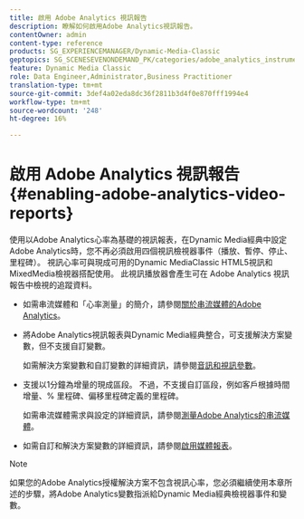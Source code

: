 ```yaml
---
title: 啟用 Adobe Analytics 視訊報告
description: 瞭解如何啟用Adobe Analytics視訊報告。
contentOwner: admin
content-type: reference
products: SG_EXPERIENCEMANAGER/Dynamic-Media-Classic
geptopics: SG_SCENESEVENONDEMAND_PK/categories/adobe_analytics_instrumentation_kit
feature: Dynamic Media Classic
role: Data Engineer,Administrator,Business Practitioner
translation-type: tm+mt
source-git-commit: 3def4a02eda8dc36f2811b3d4f0e870fff1994e4
workflow-type: tm+mt
source-wordcount: '248'
ht-degree: 16%

---
```



# 啟用 Adobe Analytics 視訊報告{#enabling-adobe-analytics-video-reports}

使用以Adobe Analytics心率為基礎的視訊報表，在Dynamic Media經典中設定Adobe Analytics時，您不再必須啟用四個視訊檢視器事件（播放、暫停、停止、里程碑）。 視訊心率可與現成可用的Dynamic MediaClassic HTML5視訊和MixedMedia檢視器搭配使用。 此視訊播放器會產生可在 Adobe Analytics 視訊報告中檢視的追蹤資料。

* 如需串流媒體和「心率測量」的簡介，請參閱[關於串流媒體的Adobe Analytics](https://experienceleague.adobe.com/docs/media-analytics/using/media-overview.html#about-adobe-analytics-for-streaming-media)。

* 將Adobe Analytics視訊報表與Dynamic Media經典整合，可支援解決方案變數，但不支援自訂變數。

   如需解決方案變數和自訂變數的詳細資訊，請參閱[音訊和視訊參數](https://experienceleague.adobe.com/docs/media-analytics/using/metrics-and-metadata/audio-video-parameters.html#metrics-and-metadata)。

* 支援以1分鐘為增量的現成區段。 不過，不支援自訂區段，例如客戶根據時間增量、% 里程碑、偏移里程碑定義的里程碑。

   如需串流媒體需求與設定的詳細資訊，請參閱[測量Adobe Analytics的串流媒體](https://experienceleague.adobe.com/docs/media-analytics/using/media-overview.html)。

* 如需自訂和解決方案變數的詳細資訊，請參閱[啟用媒體報表](https://experienceleague.adobe.com/docs/media-analytics/using/media-reports/media-reports-enable.html?lang=en#media-reports)。

>[!NOTE]
>
>如果您的Adobe Analytics授權解決方案不包含視訊心率，您必須繼續使用本章所述的步驟，將Adobe Analytics變數指派給Dynamic Media經典檢視器事件和變數。

